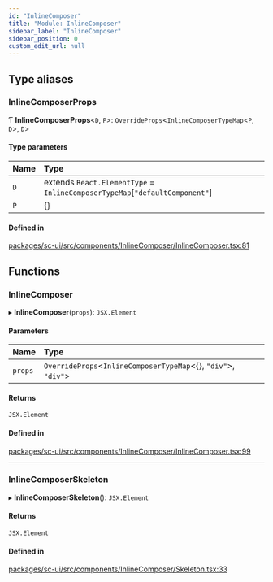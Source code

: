 ```yaml
---
id: "InlineComposer"
title: "Module: InlineComposer"
sidebar_label: "InlineComposer"
sidebar_position: 0
custom_edit_url: null
---
```


## Type aliases

### InlineComposerProps

Ƭ **InlineComposerProps**<`D`, `P`\>: `OverrideProps`<`InlineComposerTypeMap`<`P`, `D`\>, `D`\>

#### Type parameters

| Name | Type |
| :------ | :------ |
| `D` | extends `React.ElementType` = `InlineComposerTypeMap`[``"defaultComponent"``] |
| `P` | {} |

#### Defined in

[packages/sc-ui/src/components/InlineComposer/InlineComposer.tsx:81](https://github.com/selfcommunity/community-ui/blob/67100aa/packages/sc-ui/src/components/InlineComposer/InlineComposer.tsx#L81)

## Functions

### InlineComposer

▸ **InlineComposer**(`props`): `JSX.Element`

#### Parameters

| Name | Type |
| :------ | :------ |
| `props` | `OverrideProps`<`InlineComposerTypeMap`<{}, ``"div"``\>, ``"div"``\> |

#### Returns

`JSX.Element`

#### Defined in

[packages/sc-ui/src/components/InlineComposer/InlineComposer.tsx:99](https://github.com/selfcommunity/community-ui/blob/67100aa/packages/sc-ui/src/components/InlineComposer/InlineComposer.tsx#L99)

___

### InlineComposerSkeleton

▸ **InlineComposerSkeleton**(): `JSX.Element`

#### Returns

`JSX.Element`

#### Defined in

[packages/sc-ui/src/components/InlineComposer/Skeleton.tsx:33](https://github.com/selfcommunity/community-ui/blob/67100aa/packages/sc-ui/src/components/InlineComposer/Skeleton.tsx#L33)

